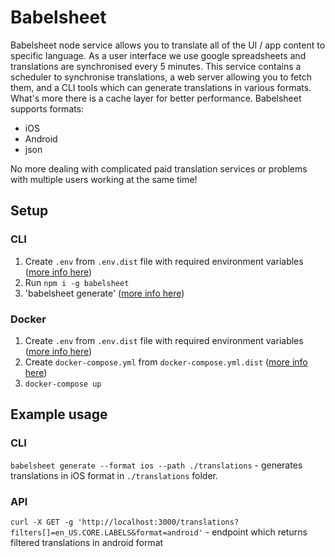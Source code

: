# Babelsheet

Babelsheet node service allows you to translate all of the UI / app content to specific language. As a user interface we use google spreadsheets and translations are synchronised every 5 minutes. This service contains a scheduler to synchronise translations, a web server allowing you to fetch them, and a CLI tools which can generate translations in various formats. What's more there is a cache layer for better performance. Babelsheet supports formats:

- iOS
- Android
- json

No more dealing with complicated paid translation services or problems with multiple users working at the same time!

## Setup

### CLI
1. Create `.env` from `.env.dist` file with required environment variables ([more info here](https://github.com/TheSoftwareHouse/babelsheet-js/blob/master/docs/configuration#configuration-file))
2. Run `npm i -g babelsheet`
3. 'babelsheet generate' ([more info here](https://github.com/TheSoftwareHouse/babelsheet-js/blob/master/docs/services#cli))


### Docker
1. Create `.env` from `.env.dist` file with required environment variables ([more info here](https://github.com/TheSoftwareHouse/babelsheet-js/blob/master/docs/onfiguration#configuration-file))
2. Create `docker-compose.yml` from `docker-compose.yml.dist` ([more info here](https://github.com/TheSoftwareHouse/babelsheet-js/blob/master/docs/configuration#docker))
3. `docker-compose up`


## Example usage

### CLI

`babelsheet generate --format ios --path ./translations` - generates translations in iOS format in `./translations` folder.

### API

`curl -X GET -g 'http://localhost:3000/translations?filters[]=en_US.CORE.LABELS&format=android'` - endpoint which returns filtered translations in android format
